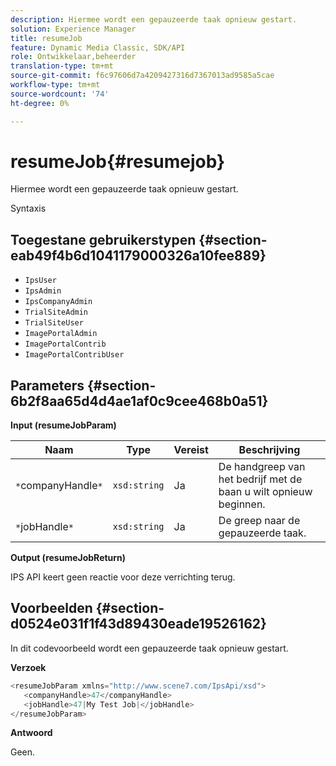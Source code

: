 ```yaml
---
description: Hiermee wordt een gepauzeerde taak opnieuw gestart.
solution: Experience Manager
title: resumeJob
feature: Dynamic Media Classic, SDK/API
role: Ontwikkelaar,beheerder
translation-type: tm+mt
source-git-commit: f6c97606d7a4209427316d7367013ad9585a5cae
workflow-type: tm+mt
source-wordcount: '74'
ht-degree: 0%

---
```



# resumeJob{#resumejob}

Hiermee wordt een gepauzeerde taak opnieuw gestart.

Syntaxis

## Toegestane gebruikerstypen {#section-eab49f4b6d1041179000326a10fee889}

* `IpsUser`
* `IpsAdmin`
* `IpsCompanyAdmin`
* `TrialSiteAdmin`
* `TrialSiteUser`
* `ImagePortalAdmin`
* `ImagePortalContrib`
* `ImagePortalContribUser`

## Parameters {#section-6b2f8aa65d4d4ae1af0c9cee468b0a51}

**Input (resumeJobParam)**

| Naam | Type | Vereist | Beschrijving |
|---|---|---|---|
| `*`companyHandle`*` | `xsd:string` | Ja | De handgreep van het bedrijf met de baan u wilt opnieuw beginnen. |
| `*`jobHandle`*` | `xsd:string` | Ja | De greep naar de gepauzeerde taak. |

**Output (resumeJobReturn)**

IPS API keert geen reactie voor deze verrichting terug.

## Voorbeelden {#section-d0524e031f1f43d89430eade19526162}

In dit codevoorbeeld wordt een gepauzeerde taak opnieuw gestart.

**Verzoek**

```java
<resumeJobParam xmlns="http://www.scene7.com/IpsApi/xsd">
   <companyHandle>47</companyHandle>
   <jobHandle>47|My Test Job|</jobHandle>
</resumeJobParam>
```

**Antwoord**

Geen.
